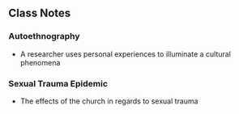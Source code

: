 ## Class Notes
### Autoethnography
- A researcher uses personal experiences to illuminate a cultural phenomena
### Sexual Trauma Epidemic
- The effects of the church in regards to sexual trauma